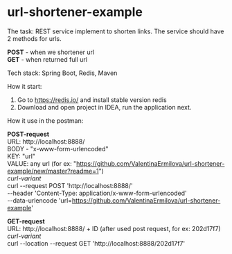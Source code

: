 # url-shortener-example

The task: REST service implement to shorten links. The service should have 2 methods for urls.

<b>POST</b> - when we shortener url
<br> <b>GET</b> - when returned full url

Tech stack: Spring Boot, Redis, Maven

How it start: 
1. Go to https://redis.io/ and install stable version redis
2. Download and open project in IDEA, run the application next.

How it use in the postman:

<b>POST-request</b>
<br>URL: http://localhost:8888/
<br>BODY - "x-www-form-urlencoded"
<br>KEY: "url"
<br>VALUE: any url (for ex: "https://github.com/ValentinaErmilova/url-shortener-example/new/master?readme=1")
<br><i>curl-variant</i>
<br>curl --request POST 'http://localhost:8888/' \
--header 'Content-Type: application/x-www-form-urlencoded' \
--data-urlencode 'url=https://github.com/ValentinaErmilova/url-shortener-example'

<b>GET-request</b>
<br>URL: http://localhost:8888/ + ID (after used post request, for ex: 202d17f7)
<br><i>curl-variant</i>
<br>curl --location --request GET 'http://localhost:8888/202d17f7'
